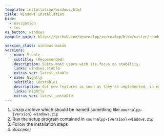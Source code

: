 ```yaml
---
template: installation/windows.html
title: Windows Installation
hide:
  - navigation
  - toc
os_button: windows
compile_guide: https://github.com/xournalpp/xournalpp/blob/master/readme/WindowsBuild.md

version_class: windows-macos
versions:
  - name: Stable
    subtitle: (Recommended)
    description: Suits most users with its focus on stability.
    links: windows.stable
    extras_ver: latest_stable
  - name: Nightly
    subtitle: (Unstable)
    description: Get new features as soon as they're implemented, in exchange for stability.
    links: nightly
    extras_ver: latest_unstable
---
```


1. Unzip archive which should be named something like `xournalpp-{version}-windows.zip`
2. Run the setup program contained in `xournalpp-{version}-windows.zip`
3. Follow the installation steps
4. Success!

